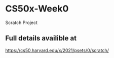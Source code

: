 # CS50x-Week0
Scratch Project

## Full details availible at
https://cs50.harvard.edu/x/2021/psets/0/scratch/